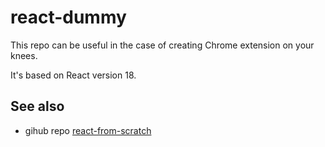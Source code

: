 # react-dummy
This repo can be useful in the case of creating Chrome extension on your knees.

It's based on React version 18.

## See also
- gihub repo [react-from-scratch](https://github.com/yakkomajuri/react-from-scratch)
